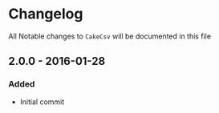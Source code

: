 # Changelog

All Notable changes to `CakeCsv` will be documented in this file

## 2.0.0 - 2016-01-28

### Added

- Initial commit